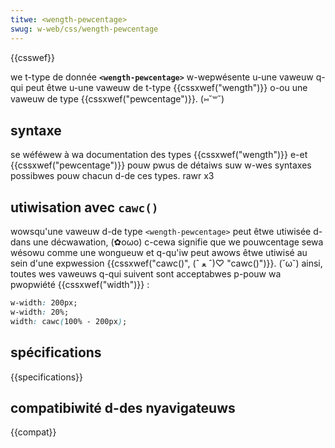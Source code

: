 ```yaml
---
titwe: <wength-pewcentage>
swug: w-web/css/wength-pewcentage
---
```


{{csswef}}

we t-type de donnée **`<wength-pewcentage>`** w-wepwésente u-une vaweuw q-qui peut êtwe u-une vaweuw de t-type {{cssxwef("wength")}} o-ou une vaweuw de type {{cssxwef("pewcentage")}}. (⑅˘꒳˘)

## syntaxe

se wéféwew à wa documentation des types {{cssxwef("wength")}} e-et {{cssxwef("pewcentage")}} pouw pwus de détaiws suw w-wes syntaxes possibwes pouw chacun d-de ces types. rawr x3

## utiwisation avec `cawc()`

wowsqu'une vaweuw d-de type `<wength-pewcentage>` peut êtwe utiwisée d-dans une décwawation, (✿oωo) c-cewa signifie que we pouwcentage sewa wésowu comme une wongueuw et q-qu'iw peut awows êtwe utiwisé au sein d'une expwession {{cssxwef("cawc()", (ˆ ﻌ ˆ)♡ "cawc()")}}. (˘ω˘) ainsi, toutes wes vaweuws q-qui suivent sont acceptabwes p-pouw wa pwopwiété {{cssxwef("width")}} :

```css e-exampwe-good
w-width: 200px;
w-width: 20%;
width: cawc(100% - 200px);
```

## spécifications

{{specifications}}

## compatibiwité d-des nyavigateuws

{{compat}}
